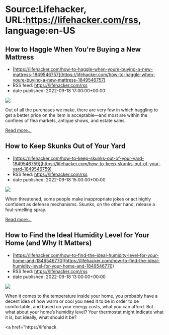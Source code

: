 # Source:Lifehacker, URL:https://lifehacker.com/rss, language:en-US

## How to Haggle When You're Buying a New Mattress
 - [https://lifehacker.com/how-to-haggle-when-youre-buying-a-new-mattress-1849546757](https://lifehacker.com/how-to-haggle-when-youre-buying-a-new-mattress-1849546757)
 - RSS feed: https://lifehacker.com/rss
 - date published: 2022-09-18 17:00:00+00:00

<img src="https://i.kinja-img.com/gawker-media/image/upload/s--XZHOqS_y--/c_fit,fl_progressive,q_80,w_636/29282422efcd94e392147b4ac7564f58.jpg" /><p>Out of all the purchases we make, there are very few in which haggling to get a better price on the item is acceptable—and most are within the confines of flea markets, antique shows, and estate sales. </p><p><a href="https://lifehacker.com/how-to-haggle-when-youre-buying-a-new-mattress-1849546757">Read more...</a></p>

## How to Keep Skunks Out of Your Yard
 - [https://lifehacker.com/how-to-keep-skunks-out-of-your-yard-1849546759](https://lifehacker.com/how-to-keep-skunks-out-of-your-yard-1849546759)
 - RSS feed: https://lifehacker.com/rss
 - date published: 2022-09-18 15:00:00+00:00

<img src="https://i.kinja-img.com/gawker-media/image/upload/s--pyZG5jns--/c_fit,fl_progressive,q_80,w_636/bcd7ca0a5fe22b20ec61a9176c9a5f88.jpg" /><p>When threatened, some people make inappropriate jokes or act highly confident as defense mechanisms. Skunks, on the other hand, release a foul-smelling spray. </p><p><a href="https://lifehacker.com/how-to-keep-skunks-out-of-your-yard-1849546759">Read more...</a></p>

## How to Find the Ideal Humidity Level for Your Home (and Why It Matters)
 - [https://lifehacker.com/how-to-find-the-ideal-humidity-level-for-your-home-and-1849546770](https://lifehacker.com/how-to-find-the-ideal-humidity-level-for-your-home-and-1849546770)
 - RSS feed: https://lifehacker.com/rss
 - date published: 2022-09-18 13:00:00+00:00

<img src="https://i.kinja-img.com/gawker-media/image/upload/s--h2kVYzLP--/c_fit,fl_progressive,q_80,w_636/372d8a8399c7a402cc0889e4089e7487.jpg" /><p>When it comes to the temperature inside your home, you probably have a decent idea of how warm or cool you need it to be in order to be comfortable, and based on your energy costs, what you can afford. But what about your home’s humidity level? Your thermostat might indicate what it is, but ideally, what should it be?</p><p><a href="https://lifehack

